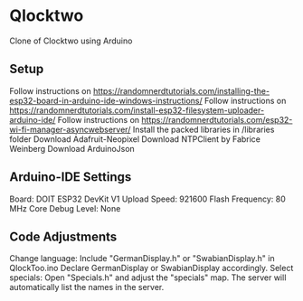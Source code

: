 # Qlocktwo
Clone of Clocktwo using Arduino

 Setup
--------------------------------------
 Follow instructions on https://randomnerdtutorials.com/installing-the-esp32-board-in-arduino-ide-windows-instructions/
 Follow instructions on https://randomnerdtutorials.com/install-esp32-filesystem-uploader-arduino-ide/
 Follow instructions on https://randomnerdtutorials.com/esp32-wi-fi-manager-asyncwebserver/
 Install the packed libraries in /libraries folder
 Download Adafruit-Neopixel 
 Download NTPClient by Fabrice Weinberg
 Download ArduinoJson
 
 Arduino-IDE Settings
--------------------------------------
 Board: DOIT ESP32 DevKit V1
 Upload Speed: 921600
 Flash Frequency: 80 MHz
 Core Debug Level: None
 
 Code Adjustments
--------------------------------------
 Change language: 	Include "GermanDisplay.h" or "SwabianDisplay.h" in QlockToo.ino
					Declare GermanDisplay or SwabianDisplay accordingly.
 Select specials: 	Open "Specials.h" and adjust the "specials" map. 
					The server will automatically list the names in the server.